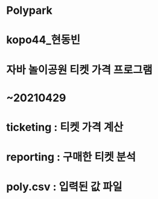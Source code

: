 # Polypark
# kopo44_현동빈
# 자바 놀이공원 티켓 가격 프로그램
# ~20210429
# ticketing : 티켓 가격 계산
# reporting : 구매한 티켓 분석 
# poly.csv : 입력된 값 파일